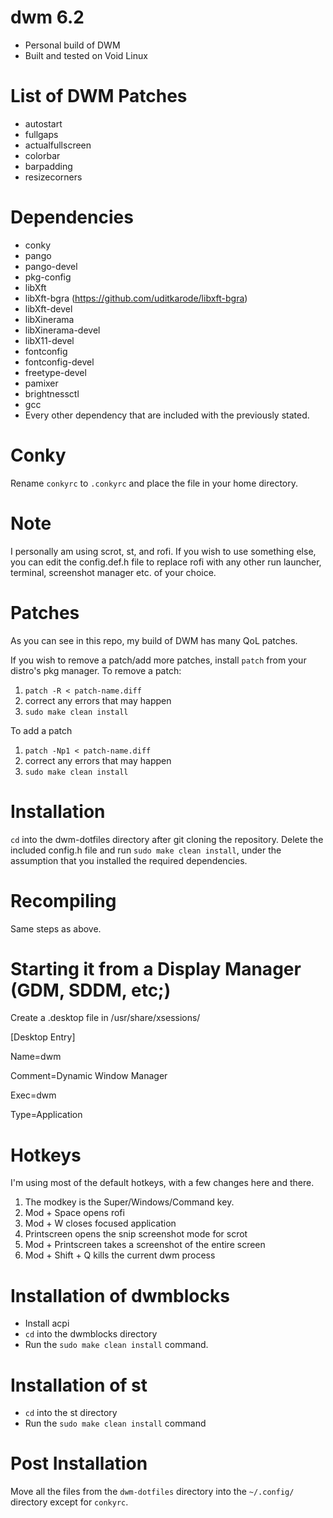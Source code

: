 # dwm 6.2
- Personal build of DWM
- Built and tested on Void Linux

# List of DWM Patches
- autostart
- fullgaps
- actualfullscreen
- colorbar
- barpadding
- resizecorners

# Dependencies
- conky
- pango
- pango-devel
- pkg-config
- libXft
- libXft-bgra (https://github.com/uditkarode/libxft-bgra)
- libXft-devel
- libXinerama
- libXinerama-devel
- libX11-devel
- fontconfig
- fontconfig-devel
- freetype-devel
- pamixer
- brightnessctl
- gcc
- Every other dependency that are included with the previously stated.

# Conky
Rename `conkyrc` to `.conkyrc` and place the file in your home directory.

# Note
I personally am using scrot, st, and rofi. If you wish to use something else, you can edit the config.def.h file to replace rofi with
any other run launcher, terminal, screenshot manager etc. of your choice.

# Patches
As you can see in this repo, my build of DWM has many QoL patches.

If you wish to remove a patch/add more patches, install `patch` from your distro's pkg manager.
To remove a patch:

1. `patch -R < patch-name.diff`
2.  correct any errors that may happen
3. `sudo make clean install`

To add a patch

1. `patch -Np1 < patch-name.diff`
2.  correct any errors that may happen
3. `sudo make clean install`

# Installation
`cd` into the dwm-dotfiles directory after git cloning the repository. Delete the included config.h file and run `sudo make clean install`,
under the assumption that you installed the required dependencies.

# Recompiling
Same steps as above.

# Starting it from a Display Manager (GDM, SDDM, etc;)
Create a .desktop file in /usr/share/xsessions/

[Desktop Entry]

Name=dwm

Comment=Dynamic Window Manager  

Exec=dwm

Type=Application

# Hotkeys
I'm using most of the default hotkeys, with a few changes here and there.
1. The modkey is the Super/Windows/Command key.
2. Mod + Space opens rofi
3. Mod + W closes focused application
4. Printscreen opens the snip screenshot mode for scrot
5. Mod + Printscreen takes a screenshot of the entire screen
6. Mod + Shift + Q kills the current dwm process


# Installation of dwmblocks
- Install acpi
- `cd` into the dwmblocks directory
- Run the `sudo make clean install` command.

# Installation of st
- `cd` into the st directory
- Run the `sudo make clean install` command

# Post Installation
Move all the files from the `dwm-dotfiles` directory
into the `~/.config/` directory except for `conkyrc`.
